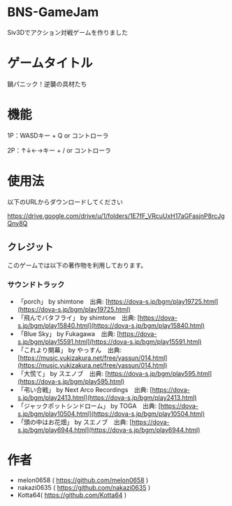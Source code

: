 # BNS-GameJam

Siv3Dでアクション対戦ゲームを作りました

# ゲームタイトル

鍋パニック！逆襲の具材たち

# 機能

1P：WASDキー + Q or コントローラ

2P：↑↓←→キー + / or コントローラ

# 使用法

以下のURLからダウンロードしてください

https://drive.google.com/drive/u/1/folders/1E7fF_VRcuUxH17aGFasjnP8rcJgQny8Q

## クレジット

このゲームでは以下の著作物を利用しております。

### サウンドトラック

- 「porch」 by shimtone　出典: [https://dova-s.jp/bgm/play19725.html](https://dova-s.jp/bgm/play19725.html)
- 「飛んでバタフライ」 by shimtone　出典: [https://dova-s.jp/bgm/play15840.html](https://dova-s.jp/bgm/play15840.html)
- 「Blue Sky」 by Fukagawa　出典: [https://dova-s.jp/bgm/play15591.html](https://dova-s.jp/bgm/play15591.html)
- 「これより開幕」 by やっすん　出典: [https://music.yukizakura.net/free/yassun/014.html](https://music.yukizakura.net/free/yassun/014.html)
- 「大慌て」 by スエノブ　出典: [https://dova-s.jp/bgm/play595.html](https://dova-s.jp/bgm/play595.html)
- 「弔い合戦」 by Next Arco Recordings　出典: [https://dova-s.jp/bgm/play2413.html](https://dova-s.jp/bgm/play2413.html)
- 「ジャックポットシンドローム」 by TOGA　出典: [https://dova-s.jp/bgm/play10504.html](https://dova-s.jp/bgm/play10504.html)
- 「頭の中はお花畑」 by スエノブ　出典: [https://dova-s.jp/bgm/play6944.html](https://dova-s.jp/bgm/play6944.html)



# 作者

- melon0658 ( https://github.com/melon0658 )
- nakazi0635 ( https://github.com/nakazi0635 )
- Kotta64( https://github.com/Kotta64 )
